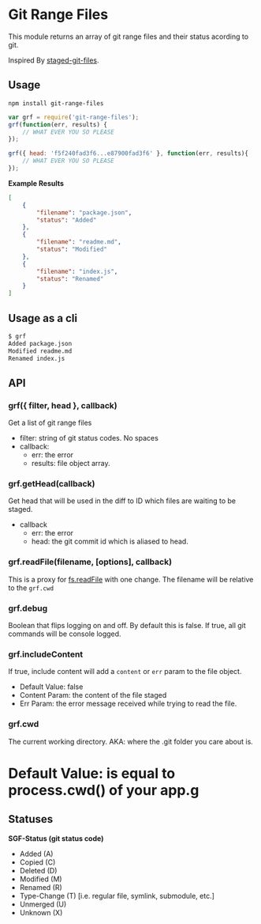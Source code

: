# Git Range Files

This module returns an array of git range files and their status acording to git.

Inspired By [staged-git-files](https://github.com/mcwhittemore/staged-git-files).

## Usage

`npm install git-range-files`

```js
var grf = require('git-range-files');
grf(function(err, results) {
	// WHAT EVER YOU SO PLEASE
});

grf({ head: 'f5f240fad3f6...e87900fad3f6' }, function(err, results){
	// WHAT EVER YOU SO PLEASE
});
```

**Example Results**

```json
[
	{
		"filename": "package.json",
		"status": "Added"
	},
	{
		"filename": "readme.md",
		"status": "Modified"
	},
	{
		"filename": "index.js",
		"status": "Renamed"
	}
]
```

## Usage as a cli

```sh
$ grf
Added package.json
Modified readme.md
Renamed index.js
```

## API

### grf({ filter, head }, callback)

Get a list of git range files

* filter: string of git status codes. No spaces
* callback:
	* err: the error
	* results: file object array.

### grf.getHead(callback)

Get head that will be used in the diff to ID which files are waiting to be staged.

* callback
	* err: the error
	* head: the git commit id which is aliased to head.

### grf.readFile(filename, [options], callback)

This is a proxy for [fs.readFile](http://nodejs.org/api/fs.html#fs_fs_readfile_filename_options_callback) with one change. The filename will be relative to the `grf.cwd`

### grf.debug

Boolean that flips logging on and off. By default this is false. If true, all git commands will be console logged.

### grf.includeContent

If true, include content will add a `content` or `err` param to the file object.

* Default Value: false
* Content Param: the content of the file staged
* Err Param: the error message received while trying to read the file.

### grf.cwd

The current working directory. AKA: where the .git folder you care about is.

# Default Value: is equal to process.cwd() of your app.g

## Statuses

**SGF-Status (git status code)**

* Added (A)
* Copied (C)
* Deleted (D)
* Modified (M)
* Renamed (R)
* Type-Change (T) [i.e. regular file, symlink, submodule, etc.]
* Unmerged (U)
* Unknown (X)
